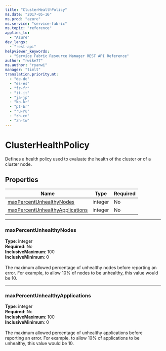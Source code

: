 ```yaml
---
title: "ClusterHealthPolicy"
ms.date: "2017-05-16"
ms.prod: "azure"
ms.service: "service-fabric"
ms.topic: "reference"
applies_to: 
  - "Azure"
dev_langs: 
  - "rest-api"
helpviewer_keywords: 
  - "Service Fabric Resource Manager REST API Reference"
author: "rwike77"
ms.author: "ryanwi"
manager: "timlt"
translation.priority.mt: 
  - "de-de"
  - "es-es"
  - "fr-fr"
  - "it-it"
  - "ja-jp"
  - "ko-kr"
  - "pt-br"
  - "ru-ru"
  - "zh-cn"
  - "zh-tw"
---
```

# ClusterHealthPolicy

Defines a health policy used to evaluate the health of the cluster or of a cluster node.

## Properties
| Name | Type | Required |
| --- | --- | --- |
| [maxPercentUnhealthyNodes](#maxpercentunhealthynodes) | integer | No |
| [maxPercentUnhealthyApplications](#maxpercentunhealthyapplications) | integer | No |

____
### maxPercentUnhealthyNodes
__Type__: integer <br/>
__Required__: No<br/>
__InclusiveMaximum__: 100 <br/>
__InclusiveMinimum__: 0 <br/>
<br/>
The maximum allowed percentage of unhealthy nodes before reporting an error. For example, to allow 10% of nodes to be unhealthy, this value would be 10. 

____
### maxPercentUnhealthyApplications
__Type__: integer <br/>
__Required__: No<br/>
__InclusiveMaximum__: 100 <br/>
__InclusiveMinimum__: 0 <br/>
<br/>
The maximum allowed percentage of unhealthy applications before reporting an error. For example, to allow 10% of applications to be unhealthy, this value would be 10. 
